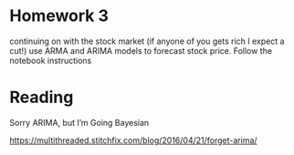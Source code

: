# Homework 3

continuing on with the stock market (if anyone of you gets rich I expect a cut!) use ARMA and ARIMA models to forecast stock price.
Follow the notebook instructions

# Reading
Sorry ARIMA, but I’m Going Bayesian

https://multithreaded.stitchfix.com/blog/2016/04/21/forget-arima/



